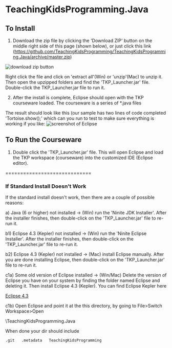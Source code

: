 TeachingKidsProgramming.Java
============================

## To Install ##

1) Download the zip file by clicking the 'Download ZIP' button on the middle right side of this page (shown below), or just click this link (https://github.com/TeachingKidsProgramming/TeachingKidsProgramming.Java/archive/master.zip)

![download zip button](https://dl.dropboxusercontent.com/u/41301272/downloadZip.png)

Right click the file and click on 'extract all'(Win) or 'unzip'(Mac) to unzip it.  Then open the upzipped folders and find the 'TKP_Launcher.jar' file.  Double-click the TKP_Launcher.jar file to run it.

2) After the install is complete, Eclipse should open with the TKP courseware loaded. The courseware is a series of *.java files

The result should look like this (our sample has two lines of code completed 'Tortoise.show();' which can you run to test to make sure everything is working if you like: ![screenshot of Eclipse](http://teachingkidsprogramming.org/blog/wp-content/uploads/2012/04/Screen-shot-TKP-Java1.png)

## To Run the Courseware ##

1) Double click the 'TKP_Launcher.jar' file.  This will open Eclipse and load the TKP workspace (courseware) into the customized IDE (Eclipse editor).

=============================
### If Standard Install Doesn't Work ###

If the standard install doesn't work, then there are a couple of possible reasons: 
   
   a) Java (6 or higher) not installed -> (Win) run the 'Ninite JDK Installer'.  After the installer finishes, then double-click on the 'TKP_Launcher.jar' file to re-run it.
   
   b1) Eclipse 4.3 (Kepler) not installed -> (Win) run the 'Ninite Eclipse Installer'. After the installer finishes, then double-click on the 'TKP_Launcher.jar' file to re-run it.
   
   b2) Eclipse 4.3 (Kepler) not installed -> (Mac) install Eclipse manually.  After you are done installing Eclipse, then double-click on the 'TKP_Launcher.jar' file to re-run it.

   c1a) Some old version of Eclipse installed -> (Win/Mac) Delete the version of Eclipse you have on your system by finding the folder named Eclipse and deleting it.  Then install Eclipse 4.3 (Kepler).  You can find Eclipse Kepler here

[Eclipse 4.3](http://eclipse.org/downloads/packages/eclipse-standard-43/keplerr)  

   c1b) Open Eclipse and point it at the this directory, by going to File>Switch Workspace>Open 

\TeachingKidsProgramming.Java

When done your dir should include

   `.git  
   .metadata  
   TeachingKidsProgramming` 




